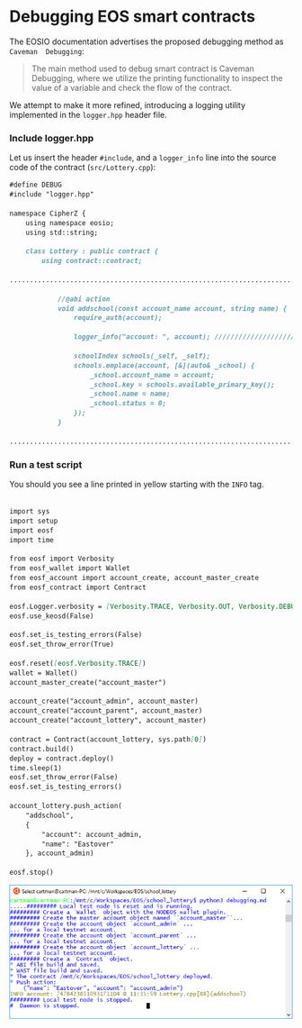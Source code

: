# Debugging EOS smart contracts

The EOSIO documentation advertises the proposed debugging method as `Caveman 
Debugging`:


> The main method used to debug smart contract is Caveman Debugging, where we utilize the printing functionality to inspect the value of a variable and check the flow of the contract.


We attempt to make it more refined, introducing a logging utility implemented 
in the `logger.hpp` header file.

### Include logger.hpp

Let us insert the header `#include`, and a `logger_info` line into the source 
code of the contract (`src/Lottery.cpp`):

```md
#define DEBUG
#include "logger.hpp"

namespace CipherZ {
    using namespace eosio;
    using std::string;

    class Lottery : public contract {
        using contract::contract;

...............................................................................        
        
            //@abi action
            void addschool(const account_name account, string name) {
                require_auth(account);

                logger_info("account: ", account); ///////////////////////////

                schoolIndex schools(_self, _self);
                schools.emplace(account, [&](auto& _school) {
                    _school.account_name = account;
                    _school.key = schools.available_primary_key();
                    _school.name = name;
                    _school.status = 0;
                });
            }

...............................................................................
```

### Run a test script

You should you see a line printed in yellow starting with the `INFO` tag.


```md

import sys
import setup
import eosf
import time

from eosf import Verbosity
from eosf_wallet import Wallet
from eosf_account import account_create, account_master_create
from eosf_contract import Contract

eosf.Logger.verbosity = [Verbosity.TRACE, Verbosity.OUT, Verbosity.DEBUG]
eosf.use_keosd(False)

eosf.set_is_testing_errors(False)
eosf.set_throw_error(True)

eosf.reset([eosf.Verbosity.TRACE]) 
wallet = Wallet()
account_master_create("account_master")

account_create("account_admin", account_master)
account_create("account_parent", account_master)
account_create("account_lottery", account_master)

contract = Contract(account_lottery, sys.path[0])
contract.build()
deploy = contract.deploy()
time.sleep(1)
eosf.set_throw_error(False)
eosf.set_is_testing_errors()

account_lottery.push_action(
    "addschool",
    {
        "account": account_admin,
        "name": "Eastover"
    }, account_admin)

eosf.stop()

```
<img src="resources/images/debugging.png" width="720px"/>
